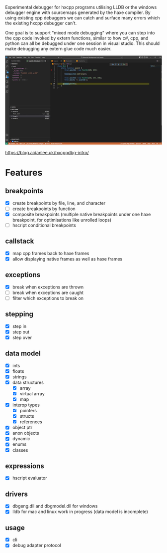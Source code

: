 Experimental debugger for hxcpp programs utilising LLDB or the  windows debugger engine with sourcemaps generated by the haxe compiler. By using existing cpp debuggers we can catch and surface many errors which the existing hxcpp debugger can't.

One goal is to support "mixed mode debugging" where you can step into the cpp code invoked by extern functions, similar to how c#, cpp, and python can all be debugged under one session in visual studio. This should make debugging any extern glue code much easier.

![img](https://raw.githubusercontent.com/Aidan63/hxcppdbg/master/img.jpg)

https://blog.aidanlee.uk/hxcppdbg-intro/

# Features

## breakpoints

- [x] create breakpoints by file, line, and character
- [ ] create breakpoints by function
- [x] composite breakpoints (multiple native breakpoints under one haxe breakpoint, for optimisations like unrolled loops)
- [ ] hscript conditional breakpoints

## callstack

- [x] map cpp frames back to haxe frames
- [x] allow displaying native frames as well as haxe frames

## exceptions

- [x] break when exceptions are thrown
- [ ] break when exceptions are caught
- [ ] filter which exceptions to break on

## stepping

- [x] step in
- [x] step out
- [x] step over

## data model

- [x] ints
- [x] floats
- [x] strings
- [x] data structures
    - [x] array
    - [x] virtual array
    - [x] map
- [x] interop types
    - [x] pointers
    - [x] structs
    - [x] references
- [x] object ptr
- [x] anon objects
- [x] dynamic
- [x] enums
- [x] classes

## expressions

- [x] hscript evaluator

## drivers

- [x] dbgeng.dll and dbgmodel.dll for windows
- [x] lldb for mac and linux work in progress (data model is incomplete)

## usage

- [x] cli
- [x] debug adapter protocol